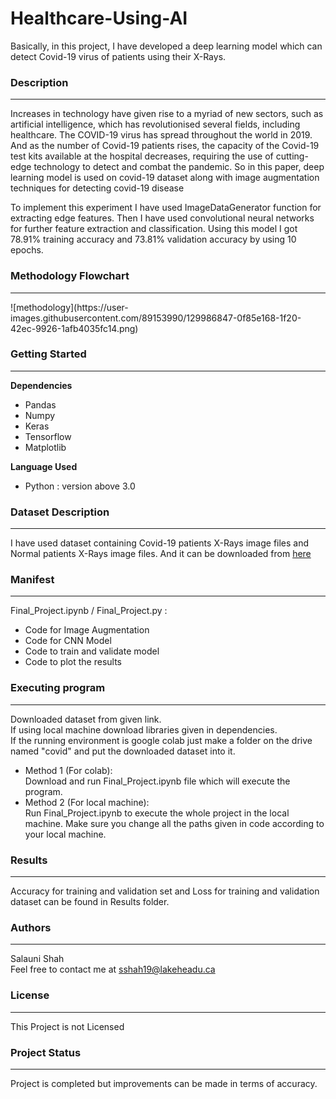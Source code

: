 # Healthcare-Using-AI
<p>Basically, in this project, I have developed a deep learning model which can detect Covid-19 virus of patients using their X-Rays.</p>
<h3>Description</h3><hr>
<p>Increases in technology have given rise to a myriad of new sectors, such as artificial intelligence, which has revolutionised several fields, including healthcare. The COVID-19 virus has spread throughout the world in 2019. And
as the number of Covid-19 patients rises, the capacity of the Covid-19 test kits available at the hospital decreases, requiring the use of cutting-edge technology to detect and combat the pandemic. So in this paper, deep learning model is used on covid-19 dataset along with image augmentation techniques for detecting covid-19 disease</p>
<p>
To implement this experiment I have used ImageDataGenerator function for extracting edge features. Then I have used convolutional neural networks for further feature extraction and classification. Using this model I got 78.91% training accuracy and 73.81% validation accuracy by using 10 epochs.</p>
<h3>Methodology Flowchart</h3><hr>![methodology](https://user-images.githubusercontent.com/89153990/129986847-0f85e168-1f20-42ec-9926-1afb4035fc14.png)

<h3>Getting Started</h3><hr>
<b>Dependencies</b>
 <ul>
<li>Pandas</li>
<li>Numpy</li>
<li>Keras</li>
<li>Tensorflow</li>
<li>Matplotlib</li>
</ul>
<b>Language Used</b>
 <ul>
<li>Python : version above 3.0</li>
</ul>
<h3>Dataset Description</h3><hr>
I have used dataset containing Covid-19 patients X-Rays image files and Normal patients X-Rays image files. And it can be downloaded from <a href="https://www.kaggle.com/kristiyanlaoli/detecting-covid-19-from-chest-x-ray">here</a>
<h3>Manifest</h3><hr>
Final_Project.ipynb / Final_Project.py :
<div>
  <ul>
    <li>Code for Image Augmentation</li>
    <li>Code for CNN Model</li>
    <li>Code to train and validate model</li>
    <li>Code to plot the results</li>
  </ul>
  </div>
<h3>Executing program</h3><hr>
<p>Downloaded dataset from given link.<br>
If using local machine download libraries given in dependencies.<br>
If the running environment is google colab just make a folder on the drive named "covid" and put the downloaded dataset into it.</p>
<ul><li>Method 1 (For colab):<br>Download and run Final_Project.ipynb file which will execute the program.</li>
<li>Method 2 (For local machine):<br>
Run Final_Project.ipynb to execute the whole project in the local machine. Make sure you change all the paths given in code according to your local machine.</li></ul>
<h3>Results</h3><hr>
<p>Accuracy for training and validation set and Loss for training and validation dataset can be found in Results folder.</p>
<h3>Authors</h3><hr>
Salauni Shah <br>
Feel free to contact me at <a href="mailto:sshah19@lakeheadu.ca">sshah19@lakeheadu.ca</a>
<h3>License</h3><hr>
This Project is not Licensed
<h3>Project Status</h3><hr>
Project is completed but improvements can be made in terms of accuracy.
